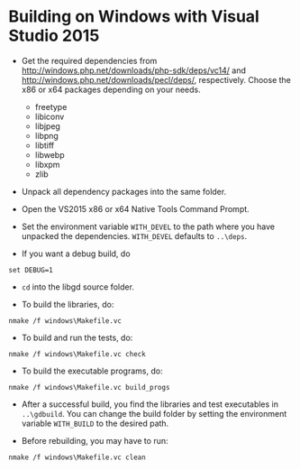 # Building on Windows with Visual Studio 2015

* Get the required dependencies from
  http://windows.php.net/downloads/php-sdk/deps/vc14/ and
  http://windows.php.net/downloads/pecl/deps/, respectively. Choose the x86 or
  x64 packages depending on your needs.

  * freetype
  * libiconv
  * libjpeg
  * libpng
  * libtiff
  * libwebp
  * libxpm
  * zlib

* Unpack all dependency packages into the same folder.

* Open the VS2015 x86 or x64 Native Tools Command Prompt.

* Set the environment variable `WITH_DEVEL` to the path where you have unpacked
  the dependencies. `WITH_DEVEL` defaults to `..\deps`.

* If you want a debug build, do
````
set DEBUG=1
````

* `cd` into the libgd source folder.

* To build the libraries, do:
```
nmake /f windows\Makefile.vc
```

* To build and run the tests, do:
````
nmake /f windows\Makefile.vc check
````

* To build the executable programs, do:
````
nmake /f windows\Makefile.vc build_progs
````

* After a successful build, you find the libraries and test executables in
  `..\gdbuild`. You can change the build folder by setting the environment
  variable `WITH_BUILD` to the desired path.

* Before rebuilding, you may have to run:
```
nmake /f windows\Makefile.vc clean
```
